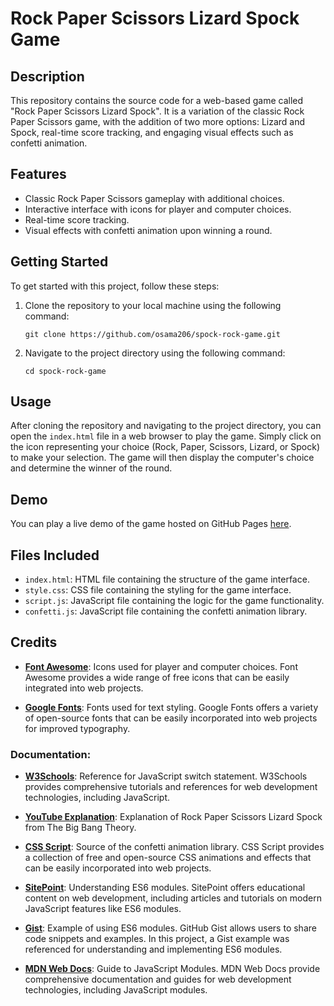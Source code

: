 # Rock Paper Scissors Lizard Spock Game

## Description
This repository contains the source code for a web-based game called "Rock Paper Scissors Lizard Spock". It is a variation of the classic Rock Paper Scissors game, with the addition of two more options: Lizard and Spock, real-time score tracking, and engaging visual effects such as confetti animation.

## Features
- Classic Rock Paper Scissors gameplay with additional choices.
- Interactive interface with icons for player and computer choices.
- Real-time score tracking.
- Visual effects with confetti animation upon winning a round.

## Getting Started
To get started with this project, follow these steps:
1. Clone the repository to your local machine using the following command:
   ```
   git clone https://github.com/osama206/spock-rock-game.git
   ```
2. Navigate to the project directory using the following command:
   ```
   cd spock-rock-game
   ```

## Usage
After cloning the repository and navigating to the project directory, you can open the `index.html` file in a web browser to play the game. Simply click on the icon representing your choice (Rock, Paper, Scissors, Lizard, or Spock) to make your selection. The game will then display the computer's choice and determine the winner of the round.

## Demo
You can play a live demo of the game hosted on GitHub Pages [here](https://osama206.github.io/rock-paper-scissors-lizard-spock).

## Files Included
- `index.html`: HTML file containing the structure of the game interface.
- `style.css`: CSS file containing the styling for the game interface.
- `script.js`: JavaScript file containing the logic for the game functionality.
- `confetti.js`: JavaScript file containing the confetti animation library.

## Credits

- **[Font Awesome](https://fontawesome.com/icons?d=gallery&q=close&m=free)**: Icons used for player and computer choices. Font Awesome provides a wide range of free icons that can be easily integrated into web projects.
  
- **[Google Fonts](https://fonts.google.com)**: Fonts used for text styling. Google Fonts offers a variety of open-source fonts that can be easily incorporated into web projects for improved typography.

### Documentation:

- **[W3Schools](https://www.w3schools.com/js/js_switch.asp)**: Reference for JavaScript switch statement. W3Schools provides comprehensive tutorials and references for web development technologies, including JavaScript.

- **[YouTube Explanation](https://www.youtube.com/watch?v=405Nh2H4Ucg)**: Explanation of Rock Paper Scissors Lizard Spock from The Big Bang Theory.

- **[CSS Script](https://www.cssscript.com/confetti-falling-animation/)**: Source of the confetti animation library. CSS Script provides a collection of free and open-source CSS animations and effects that can be easily incorporated into web projects.

- **[SitePoint](https://www.sitepoint.com/understanding-es6-modules-via-their-history/)**: Understanding ES6 modules. SitePoint offers educational content on web development, including articles and tutorials on modern JavaScript features like ES6 modules.

- **[Gist](https://gist.github.com/branneman/558ef3a37ffd58ea004e00db5b201677)**: Example of using ES6 modules. GitHub Gist allows users to share code snippets and examples. In this project, a Gist example was referenced for understanding and implementing ES6 modules.

- **[MDN Web Docs](https://developer.mozilla.org/en-US/docs/Web/JavaScript/Guide/Modules)**: Guide to JavaScript Modules. MDN Web Docs provide comprehensive documentation and guides for web development technologies, including JavaScript modules.
